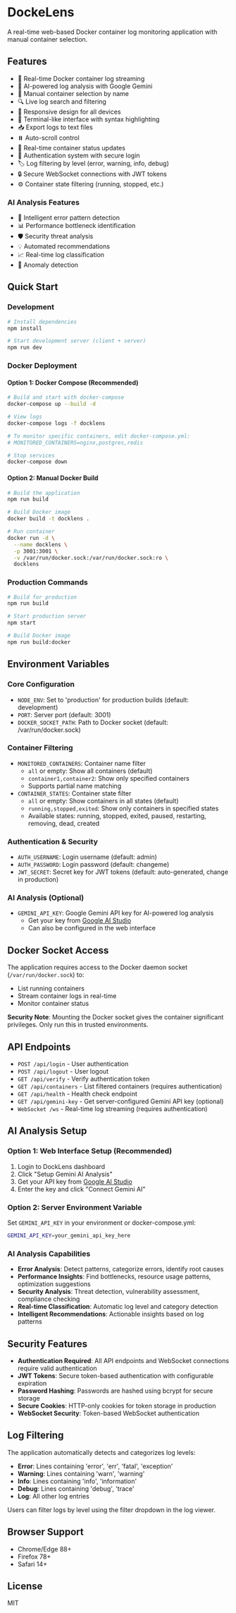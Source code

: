 # DockeLens

A real-time web-based Docker container log monitoring application with manual container selection.

## Features

- 🐳 Real-time Docker container log streaming
- 🧠 AI-powered log analysis with Google Gemini
- 🎯 Manual container selection by name
- 🔍 Live log search and filtering
- 📱 Responsive design for all devices
- 🎨 Terminal-like interface with syntax highlighting
- 📥 Export logs to text files
- ⏸️ Auto-scroll control
- 🔄 Real-time container status updates
- 🔐 Authentication system with secure login
- 🏷️ Log filtering by level (error, warning, info, debug)
- 🔒 Secure WebSocket connections with JWT tokens
- ⚙️ Container state filtering (running, stopped, etc.)

### AI Analysis Features
- 🤖 Intelligent error pattern detection
- 📊 Performance bottleneck identification  
- 🛡️ Security threat analysis
- 💡 Automated recommendations
- 📈 Real-time log classification
- 🎯 Anomaly detection

## Quick Start

### Development

```bash
# Install dependencies
npm install

# Start development server (client + server)
npm run dev
```

### Docker Deployment

#### Option 1: Docker Compose (Recommended)

```bash
# Build and start with docker-compose
docker-compose up --build -d

# View logs
docker-compose logs -f docklens

# To monitor specific containers, edit docker-compose.yml:
# MONITORED_CONTAINERS=nginx,postgres,redis

# Stop services
docker-compose down
```

#### Option 2: Manual Docker Build

```bash
# Build the application
npm run build

# Build Docker image
docker build -t docklens .

# Run container
docker run -d \
  --name docklens \
  -p 3001:3001 \
  -v /var/run/docker.sock:/var/run/docker.sock:ro \
  docklens
```

### Production Commands

```bash
# Build for production
npm run build

# Start production server
npm start

# Build Docker image
npm run build:docker
```

## Environment Variables

### Core Configuration
- `NODE_ENV`: Set to 'production' for production builds (default: development)
- `PORT`: Server port (default: 3001)
- `DOCKER_SOCKET_PATH`: Path to Docker socket (default: /var/run/docker.sock)

### Container Filtering
- `MONITORED_CONTAINERS`: Container name filter
  - `all` or empty: Show all containers (default)
  - `container1,container2`: Show only specified containers
  - Supports partial name matching
- `CONTAINER_STATES`: Container state filter
  - `all` or empty: Show containers in all states (default)
  - `running,stopped,exited`: Show only containers in specified states
  - Available states: running, stopped, exited, paused, restarting, removing, dead, created

### Authentication & Security
- `AUTH_USERNAME`: Login username (default: admin)
- `AUTH_PASSWORD`: Login password (default: changeme)
- `JWT_SECRET`: Secret key for JWT tokens (default: auto-generated, change in production)

### AI Analysis (Optional)
- `GEMINI_API_KEY`: Google Gemini API key for AI-powered log analysis
  - Get your key from [Google AI Studio](https://makersuite.google.com/app/apikey)
  - Can also be configured in the web interface

## Docker Socket Access

The application requires access to the Docker daemon socket (`/var/run/docker.sock`) to:
- List running containers
- Stream container logs in real-time
- Monitor container status

**Security Note**: Mounting the Docker socket gives the container significant privileges. Only run this in trusted environments.

## API Endpoints

- `POST /api/login` - User authentication
- `POST /api/logout` - User logout
- `GET /api/verify` - Verify authentication token
- `GET /api/containers` - List filtered containers (requires authentication)
- `GET /api/health` - Health check endpoint
- `GET /api/gemini-key` - Get server-configured Gemini API key (optional)
- `WebSocket /ws` - Real-time log streaming (requires authentication)

## AI Analysis Setup

### Option 1: Web Interface Setup (Recommended)
1. Login to DockLens dashboard
2. Click "Setup Gemini AI Analysis" 
3. Get your API key from [Google AI Studio](https://makersuite.google.com/app/apikey)
4. Enter the key and click "Connect Gemini AI"

### Option 2: Server Environment Variable
Set `GEMINI_API_KEY` in your environment or docker-compose.yml:
```bash
GEMINI_API_KEY=your_gemini_api_key_here
```

### AI Analysis Capabilities
- **Error Analysis**: Detect patterns, categorize errors, identify root causes
- **Performance Insights**: Find bottlenecks, resource usage patterns, optimization suggestions  
- **Security Analysis**: Threat detection, vulnerability assessment, compliance checking
- **Real-time Classification**: Automatic log level and category detection
- **Intelligent Recommendations**: Actionable insights based on log patterns

## Security Features

- **Authentication Required**: All API endpoints and WebSocket connections require valid authentication
- **JWT Tokens**: Secure token-based authentication with configurable expiration
- **Password Hashing**: Passwords are hashed using bcrypt for secure storage
- **Secure Cookies**: HTTP-only cookies for token storage in production
- **WebSocket Security**: Token-based WebSocket authentication

## Log Filtering

The application automatically detects and categorizes log levels:
- **Error**: Lines containing 'error', 'err', 'fatal', 'exception'
- **Warning**: Lines containing 'warn', 'warning'
- **Info**: Lines containing 'info', 'information'
- **Debug**: Lines containing 'debug', 'trace'
- **Log**: All other log entries

Users can filter logs by level using the filter dropdown in the log viewer.

## Browser Support

- Chrome/Edge 88+
- Firefox 78+
- Safari 14+

## License

MIT